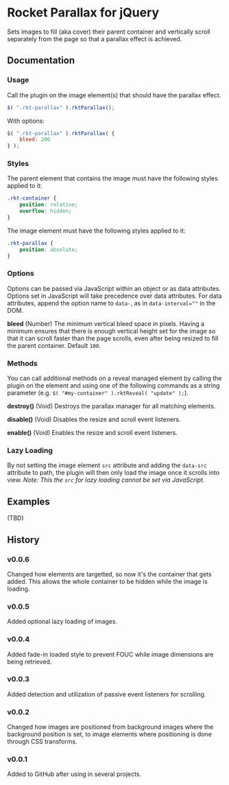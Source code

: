 # Rocket Parallax for jQuery
Sets images to fill (aka cover) their parent container and vertically scroll separately from the page so that a parallax effect is achieved.

## Documentation
### Usage
Call the plugin on the image element(s) that should have the parallax effect.

```javascript
$( ".rkt-parallax" ).rktParallax();
```

With options:
```javascript
$( ".rkt-parallax" ).rktParallax( {
	bleed: 200
} );
```


### Styles
The parent element that contains the image must have the following styles applied to it:

```css
.rkt-container {
	position: relative;
	overflow: hidden;
}
```

The image element must have the following styles applied to it:

```css
.rkt-parallax {
	position: absolute;
}
```


### Options
Options can be passed via JavaScript within an object or as data attributes.  Options set in JavaScript will take precedence over data attributes.  For data attributes, append the option name to `data-`, as in `data-interval=""` in the DOM.

**bleed** (Number) The minimum vertical bleed space in pixels.  Having a minimum ensures that there is enough vertical height set for the image so that it can scroll faster than the page scrolls, even after being resized to fill the parent container.  Default `100`.



### Methods
You can call additional methods on a reveal managed element by calling the plugin on the element and using one of the following commands as a string parameter (e.g. `$( "#my-container" ).rktReveal( "update" );`).

**destroy()** (Void) Destroys the parallax manager for all matching elements.

**disable()** (Void) Disables the resize and scroll event listeners.

**enable()** (Void) Enables the resize and scroll event listeners.



### Lazy Loading
By not setting the image element `src` attribute and adding the `data-src` attribute to path, the plugin will then only load the image once it scrolls into view.  *Note: This the `src` for lazy loading cannot be set via JavaScript.*



## Examples
(TBD)



## History
### v0.0.6
Changed how elements are targetted, so now it's the container that gets added.  This allows the whole container to be hidden while the image is loading.

### v0.0.5
Added optional lazy loading of images.

### v0.0.4
Added fade-in loaded style to prevent FOUC while image dimensions are being retrieved.

### v0.0.3
Added detection and utilization of passive event listeners for scrolling.

### v0.0.2
Changed how images are positioned from background images where the background position is set, to image elements where positioning is done through CSS transforms.

### v0.0.1
Added to GitHub after using in several projects.

